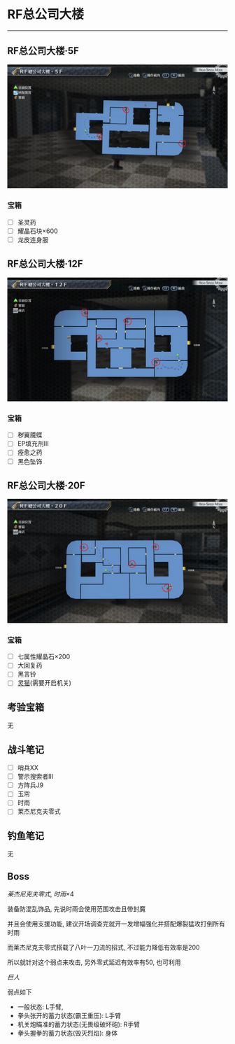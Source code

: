 # RF总公司大楼

---

## RF总公司大楼‧5F

![RF总公司大楼‧5F](../images/map_RF总公司大楼1.jpg)

### 宝箱

- [ ]  圣灵药
- [ ]  耀晶石块×600
- [ ]  龙皮连身服

## RF总公司大楼‧12F

![RF总公司大楼‧12F](../images/map_RF总公司大楼2.jpg)

### 宝箱

- [ ]  秽翼魇蝶
- [ ]  EP填充剂III
- [ ]  痊愈之药
- [ ]  黑色坠饰

## RF总公司大楼‧20F

![RF总公司大楼‧20F](../images/map_RF总公司大楼3.jpg)

### 宝箱

- [ ]  七属性耀晶石×200
- [ ]  大回复药
- [ ]  黑言铃
- [ ]  [灵猫](/game/TheLegendOfHeroes/SenNoKiseki2/quartz/灵猫.md#灵猫)(需要开启机关)

## 考验宝箱

无

## 战斗笔记

- [ ] 哨兵XX
- [ ] 警示搜索者III
- [ ] 方阵兵J9
- [ ] 玉帘
- [ ] 时雨
- [ ] 莱杰尼克夫零式

## 钓鱼笔记

无

## Boss

*莱杰尼克夫零式*, *时雨*×4

装备防混乱饰品, 先说时雨会使用范围攻击且带封魔

并且会使用支援功能, 建议开场调查完就开一发增幅强化并搭配爆裂猛攻打倒所有时雨

而莱杰尼克夫零式搭载了八叶一刀流的招式, 不过能力降低有效率是200

所以就针对这个弱点来攻击, 另外零式延迟有效率有50, 也可利用

*巨人*

弱点如下
- 一般状态: L手臂, 
- 拳头张开的蓄力状态(霸王重压): L手臂
- 机关炮瞄准的蓄力状态(无畏级破坏砲): R手臂
- 拳头握拳的蓄力状态(毁灭烈焰): 身体